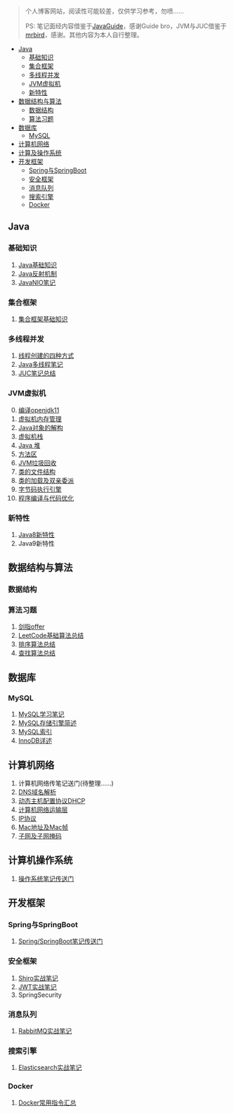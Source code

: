 > 个人博客网站，阅读性可能较差，仅供学习参考，勿喷……
>
> PS: 笔记面经内容借鉴于[JavaGuide](https://snailclimb.gitee.io/javaguide/)，感谢Guide bro，JVM与JUC借鉴于[mrbird](https://mrbird.cc/JVM-Learn.html)，感谢。其他内容为本人自行整理。

- [Java](#Java)
  - [基础知识](#基础知识)
  - [集合框架](#集合框架)
  - [多线程并发](#多线程并发)
  - [JVM虚拟机](#JVM虚拟机)
  - [新特性](#新特性)
- [数据结构与算法](#数据结构与算法)
  - [数据结构](#数据结构)
  - [算法习题](#算法习题)
- [数据库](#数据库)
  - [MySQL](#MySQL)
- [计算机网络](#计算机网络)
- [计算及操作系统](#计算机操作系统)
- [开发框架](#开发框架)
  - [Spring与SpringBoot](#Spring与SpringBoot)
  - [安全框架](#安全框架)
  - [消息队列](#消息队列)
  - [搜索引擎](#搜索引擎)
  - [Docker](#Docker)

## Java

### 基础知识

1. [Java基础知识](docs/java/basic/Java基础知识.md)
2. [Java反射机制](docs/java/basic/Java反射机制.md)
3. [JavaNIO笔记](docs/java/java-nio/JavaNIO学习笔记.md)

### 集合框架

1. [集合框架基础知识](docs/java/collection/Java集合框架基础知识.md)

### 多线程并发

1. [线程创建的四种方式](docs/java/juc/创建线程的几种方式.md)
2. [Java多线程笔记](docs/java/juc/Java多线程笔记总结.md)
3. [JUC笔记总结](docs/java/juc/JUC笔记总结.md)

### JVM虚拟机

0. [编译openjdk11](docs/java/jvm/0.编译openjdk11.md)
1. [虚拟机内存管理](docs/java/jvm/1.虚拟机内存区域划分.md)
2. [Java对象的解构](docs/java/jvm/2.Java对象的解构.md)
3. [虚拟机栈](docs/java/jvm/7.Java栈（虚拟机栈）.md)
4. [Java 堆](docs/java/jvm/9.Java堆.md)
5. [方法区](docs/java/jvm/8.虚拟机方法区.md)
6. [JVM垃圾回收](docs/java/jvm/JVM垃圾回收.md)
7. [类的文件结构](docs/java/jvm/5.类的文件结构.md)
8. [类的加载及双亲委派](docs/java/jvm/6.虚拟机类的加载机制.md)
9. [字节码执行引擎](docs/java/jvm/10.字节码执行引擎.md)
10. [程序编译与代码优化](docs/java/jvm/4.程序编译与代码优化.md)

### 新特性

1. [Java8新特性](docs/java/basic/Java8新特性.md)
2. Java9新特性

## 数据结构与算法

### 数据结构

### 算法习题

1. [剑指offer](docs/data-structures&algorithm/algorithm/剑指offer算法笔记.md)
2. [LeetCode基础算法总结](docs/data-structures&algorithm/algorithm/LeetCode基础算法总结.md)
3. [排序算法总结](docs/data-structures&algorithm/algorithm/排序算法总结.md)
4. [查找算法总结](docs/data-structures&algorithm/algorithm/查找算法总结.md)

## 数据库

### MySQL

1. [MySQL学习笔记](docs/database/mysql/mysql学习笔记.md)
2. [MySQL存储引擎简述](docs/database/mysql/MySQL存储引擎简述.md)
3. [MySQL索引](docs/database/mysql/MySQL索引.md)
4. [InnoDB详述](docs/database/mysql/InnoDB详述.md)

## 计算机网络

1. 计算机网络传笔记送门(待整理……)
2. [DNS域名解析](docs/computer-network/DNS域名解析.md)
3. [动态主机配置协议DHCP](docs/computer-network/动态主机配置协议DHCP.md)
4. [计算机网络运输层](docs/computer-network/计算机网络-运输层.md)
5. [IP协议](docs/computer-network/IP协议.md)
6. [Mac地址及Mac帧](docs/computer-network/Mac地址及Mac帧.md)
7. [子网及子网掩码](docs/computer-network/子网及子网掩码与IP地址.md)

## 计算机操作系统

1. [操作系统笔记传送门](docs/computer-os/计算机操作系统.md)

## 开发框架

### Spring与SpringBoot

1. [Spring/SpringBoot笔记传送门](docs/dev-framework/spring-springboot/Spring&SpringBoot.md)

### 安全框架

1. [Shiro实战笔记](docs/dev-framework/security-framework/shiro/Shiro实战笔记.md)
2. [JWT实战笔记](docs/dev-framework/security-framework/jwt/JWT实战笔记.md)
3. SpringSecurity

### 消息队列

1. [RabbitMQ实战笔记](docs/dev-framework/message-queue/RibbitMQ实战.md)

### 搜索引擎

1. [Elasticsearch实战笔记](docs/dev-framework/search-engine/Elasticsearch实战笔记.md)

### Docker

1. [Docker常用指令汇总](docs/dev-framework/docker/docker常用指令汇总.md)

